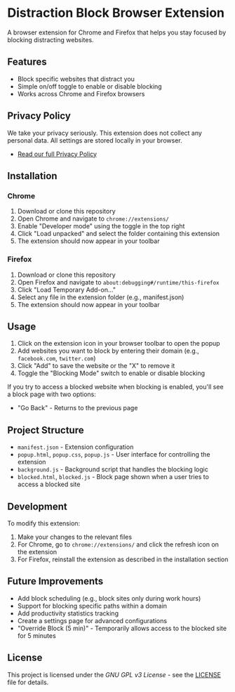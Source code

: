 # Distraction Block Browser Extension

A browser extension for Chrome and Firefox that helps you stay focused by blocking distracting websites.

## Features

- Block specific websites that distract you
- Simple on/off toggle to enable or disable blocking
- Works across Chrome and Firefox browsers

## Privacy Policy

We take your privacy seriously. This extension does not collect any personal data. All settings are stored locally in your browser.

- [Read our full Privacy Policy](/privacy.html)

## Installation

### Chrome

1. Download or clone this repository
2. Open Chrome and navigate to `chrome://extensions/`
3. Enable "Developer mode" using the toggle in the top right
4. Click "Load unpacked" and select the folder containing this extension
5. The extension should now appear in your toolbar

### Firefox

1. Download or clone this repository
2. Open Firefox and navigate to `about:debugging#/runtime/this-firefox`
3. Click "Load Temporary Add-on..."
4. Select any file in the extension folder (e.g., manifest.json)
5. The extension should now appear in your toolbar

## Usage

1. Click on the extension icon in your browser toolbar to open the popup
2. Add websites you want to block by entering their domain (e.g., `facebook.com`, `twitter.com`)
3. Click "Add" to save the website or the "X" to remove it
4. Toggle the "Blocking Mode" switch to enable or disable blocking

If you try to access a blocked website when blocking is enabled, you'll see a block page with two options:

- "Go Back" - Returns to the previous page

## Project Structure

- `manifest.json` - Extension configuration
- `popup.html`, `popup.css`, `popup.js` - User interface for controlling the extension
- `background.js` - Background script that handles the blocking logic
- `blocked.html`, `blocked.js` - Block page shown when a user tries to access a blocked site

## Development

To modify this extension:

1. Make your changes to the relevant files
2. For Chrome, go to `chrome://extensions/` and click the refresh icon on the extension
3. For Firefox, reinstall the extension as described in the installation section

## Future Improvements

- Add block scheduling (e.g., block sites only during work hours)
- Support for blocking specific paths within a domain
- Add productivity statistics tracking
- Create a settings page for advanced configurations
- "Override Block (5 min)" - Temporarily allows access to the blocked site for 5 minutes

## License

This project is licensed under the _GNU GPL v3 License_ - see the [LICENSE](LICENSE.md) file for details.
